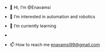 - 👋 Hi, I’m @Enavamsi
- 👀 I’m interested in automation and robotics
  
- 🌱 I’m currently learning
- 
- 📫 How to reach me enavamsi99@gmail.com

<!---
Enavamsi/Enavamsi is a ✨ special ✨ repository because its `README.md` (this file) appears on your GitHub profile.
You can click the Preview link to take a look at your changes.
--->
